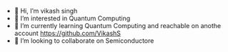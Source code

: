 - 👋 Hi, I’m vikash singh
- 👀 I’m interested in Quantum Computing
- 🌱 I’m currently learning Quantum Computing and reachable on anothe account https://github.com/VikashS
- 💞️ I’m looking to collaborate on Semiconductore

<!---
imvikashsingh/imvikashsingh is a ✨ special ✨ repository because its `README.md` (this file) appears on your GitHub profile.
You can click the Preview link to take a look at your changes.
--->
